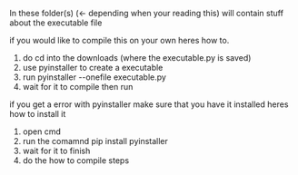 In these folder(s) (<- depending when your reading this) will contain stuff about the executable file 


if you would like to compile this on your own heres how to.
1. do cd into the downloads (where the executable.py is saved)
2. use pyinstaller to create a executable
3. run pyinstaller --onefile executable.py
4. wait for it to compile then run

if you get a error with pyinstaller make sure that you have it installed heres how to install it

1. open cmd
2. run the comamnd pip install pyinstaller
3. wait for it to finish
4. do the how to compile steps

